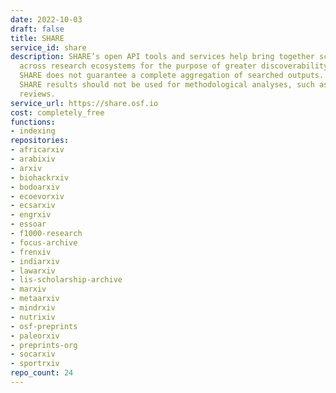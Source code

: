 ```yaml
---
date: 2022-10-03
draft: false
title: SHARE
service_id: share
description: SHARE’s open API tools and services help bring together scholarship distributed
  across research ecosystems for the purpose of greater discoverability. However,
  SHARE does not guarantee a complete aggregation of searched outputs. For this reason,
  SHARE results should not be used for methodological analyses, such as systematic
  reviews.
service_url: https://share.osf.io
cost: completely_free
functions:
- indexing
repositories:
- africarxiv
- arabixiv
- arxiv
- biohackrxiv
- bodoarxiv
- ecoevorxiv
- ecsarxiv
- engrxiv
- essoar
- f1000-research
- focus-archive
- frenxiv
- indiarxiv
- lawarxiv
- lis-scholarship-archive
- marxiv
- metaarxiv
- mindrxiv
- nutrixiv
- osf-preprints
- paleorxiv
- preprints-org
- socarxiv
- sportrxiv
repo_count: 24
---
```



